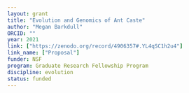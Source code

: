 ```yaml
---
layout: grant
title: "Evolution and Genomics of Ant Caste"
author: "Megan Barkdull"
ORCID: ""
year: 2021
link: ["https://zenodo.org/record/4906357#.YL4qSC1h2u4"]
link_name: ["Proposal"]
funder: NSF
program: Graduate Research Fellowship Program
discipline: evolution
status: funded
---
```

